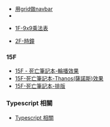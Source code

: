 <!-- docs/_sidebar.md -->

<!-- 導覽列 -->
* [用grid做navbar](01.md)
* []()

<!-- 1F -->
* [1F-9x9乘法表](02.md)


<!-- 2F -->
* [2F-時鐘](03.md)

<!-- 15F -->

### 15F 

  * [15F - 死亡筆記本-輪播效果](16.md)
  * [15F-死亡筆記本-Thanos(薩諾斯)效果](16-1.md)
  * [15F-死亡筆記本-排版](16-2.md)


### Typescript 相關

  * [Typescript 相關](17.md)
